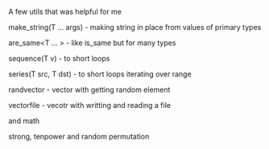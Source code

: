 A few utils that was helpful for me

make_string(T ... args)	- making string in place from values of primary types

are_same<T ... >	- like is_same but for many types
  
sequence(T v)		- to short loops

series(T src, T dst)	- to short loops iterating over range 

randvector<T>		- vector with getting random element
  
vectorfile<T>		- vecotr with writting and reading a file

and math

strong, tenpower and random permutation

